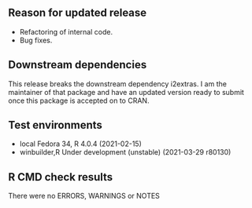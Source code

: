 ## Reason for updated release
* Refactoring of internal code.
* Bug fixes.

## Downstream dependencies
This release breaks the downstream dependency i2extras. I am the maintainer
of that package and have an updated version ready to submit once this package
is accepted on to CRAN.

## Test environments
* local Fedora 34, R 4.0.4 (2021-02-15)
* winbuilder,R Under development (unstable) (2021-03-29 r80130)

## R CMD check results
There were no ERRORS, WARNINGS or NOTES


